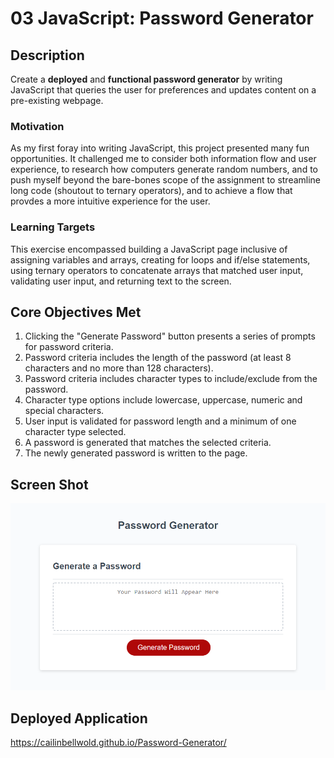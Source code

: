 # 03 JavaScript: Password Generator

## Description

Create a **deployed** and **functional password generator** by writing JavaScript that queries the user for preferences and updates content on a pre-existing webpage.

### Motivation

As my first foray into writing JavaScript, this project presented many fun opportunities. It challenged me to consider both information flow and user experience, to research how computers generate random numbers, and to push myself beyond the bare-bones scope of the assignment to streamline long code (shoutout to ternary operators), and to achieve a flow that provdes a more intuitive experience for the user. 

### Learning Targets
This exercise encompassed building a JavaScript page inclusive of assigning variables and arrays, creating for loops and if/else statements, using ternary operators to concatenate arrays that matched user input, validating user input, and returning text to the screen.

## Core Objectives Met

1. Clicking the "Generate Password" button presents a series of prompts for password criteria.
2. Password criteria includes the length of the password (at least 8 characters and no more than 128 characters).
3. Password criteria includes character types to include/exclude from the password.
4. Character type options include lowercase, uppercase, numeric and special characters.
5. User input is validated for password length and a minimum of one character type selected.
6. A password is generated that matches the selected criteria.
7. The newly generated password is written to the page.

## Screen Shot

![My password generator, including heading, "Generate Password" button and display area.](./assets/images/Password-Generator-Screenshot1.png) 

## Deployed Application

https://cailinbellwold.github.io/Password-Generator/
#
